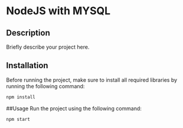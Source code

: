 # NodeJS with MYSQL

## Description

Briefly describe your project here.

## Installation

Before running the project, make sure to install all required libraries by running the following command:

```bash
npm install
```

##Usage
Run the project using the following command:

```bash
npm start
```
